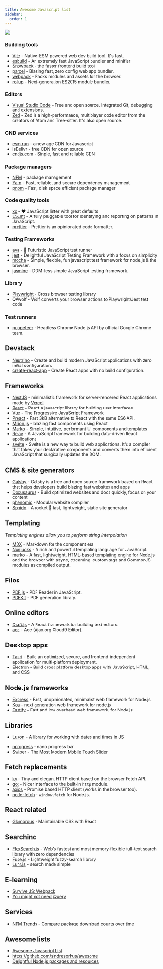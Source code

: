 ```yaml
---
title: Awesome Javascript list
sidebar:
  order: 1
---
```


![](https://imgs.xkcd.com/comics/standards_2x.png)

### Building tools

- [Vite](https://github.com/vitejs/vite) - Native-ESM powered web dev build tool. It's fast.
- [esbuild](https://github.com/evanw/esbuild) - An extremely fast JavaScript bundler and minifier
- [Snowpack](https://www.snowpack.dev/) - the faster frontend build tool
- [parcel](https://github.com/parcel-bundler/parcel) - Blazing fast, zero config web app bundler.
- [webpack](https://github.com/webpack/webpack) - Packs modules and assets for the browser.
- [rollup](https://github.com/rollup/rollup) - Next-generation ES2015 module bundler.

### Editors

- [Visual Studio Code](https://code.visualstudio.com/download) - Free and open source. Integrated Git, debugging and extensions.
- [Zed](https://zed.dev/) - Zed is a high-performance, multiplayer code editor from the creators of Atom and Tree-sitter. It's also open source.

### CND services

- [esm.run](https://www.jsdelivr.com/esm) - a new age CDN for Javascript
- [jsDelivr](https://www.jsdelivr.com/) - free CDN for open source
- [cndjs.com](https://cdnjs.com/) - Sinple, fast and reliable CDN

### Package managers

* [NPM](https://www.npmjs.com/) - package management
* [Yarn](https://yarnpkg.com/lang/en/) - Fast, reliable, and secure dependency management
* [pnpm](https://pnpm.io/) - Fast, disk space efficient package manager

### Code quality tools

* [xo](https://github.com/xojs/xo) - ❤️ JavaScript linter with great defaults
* [ESLint](https://github.com/eslint/eslint) - A fully pluggable tool for identifying and reporting on patterns in JavaScript.
* [prettier](https://github.com/prettier/prettier) - Prettier is an opinionated code formatter.

### Testing Frameworks

* [ava](https://github.com/avajs/ava) - 🚀 Futuristic JavaScript test runner
* [jest](https://jestjs.io/) - Delightful JavaScript Testing Framework with a focus on simplicity
* [mocha](https://github.com/mochajs/mocha) - Simple, flexible, fun javascript test framework for node.js & the browser.
* [jasmine](https://github.com/jasmine/jasmine) - DOM-less simple JavaScript testing framework.

### Library

* [Playwright](https://github.com/microsoft/playwright) - Cross browser testing library
* [QAwolf](https://www.qawolf.com/) - Wolf converts your browser actions to Playwright/Jest test code

### Test runners

* [puppeteer](https://pptr.dev/) - Headless Chrome Node.js API by official Google Chrome team.

## Devstack

* [Neutrino](https://github.com/mozilla-neutrino/neutrino-dev) - Create and build modern JavaScript applications with zero initial configuration.
* [create-react-app](https://github.com/facebookincubator/create-react-app) - Create React apps with no build configuration.

## Frameworks

* [NextJS](https://nextjs.org/) - minimalistic framework for server-rendered React applications made by [Vercel](https://vercel.com/)
* [React](https://facebook.github.io/react/) - React a javascript library for building user interfaces
* [Vue](https://vuejs.org/) - The Progressive JavaScript Framework
* [Preact](https://preactjs.com/) - Fast 3kB alternative to React with the same ES6 API.
* [Milion.js](https://millionjs.org/) - blazing fast components using React
* [Marko](http://markojs.com/) - Simple, intuitive, performant UI components and templates
* [Relay](https://facebook.github.io/relay/) - A JavaScript framework for building data-driven React applications
* [svelte](https://github.com/sveltejs/svelte) - Svelte is a new way to build web applications. It's a compiler that takes your declarative components and converts them into efficient JavaScript that surgically updates the DOM.

## CMS & site generators

* [Gatsby](https://www.gatsbyjs.org/) - Gatsby is a free and open source framework based on React that helps developers build blazing fast websites and apps
* [Docusaurus](https://v2.docusaurus.io/) - Build optimized websites and docs quickly, focus on your content
* [phenomic](https://phenomic.io/) - Modular website compiler
* [Sphido](https://sphido.org) - A rocket 🚀 fast, lightweight, static site generator

## Templating

*Templating engines allow you to perform string interpolation.*

* [MDX](https://mdxjs.com/) - Markdown for the component era
* [Nunjucks](https://mozilla.github.io/nunjucks/) - A rich and powerful templating language for JavaScript.
* [marko](https://github.com/marko-js/marko) - A fast, lightweight, HTML-based templating engine for Node.js and the browser with async, streaming, custom tags and CommonJS modules as compiled output.

## Files

* [PDF.js](https://github.com/mozilla/pdf.js) - PDF Reader in JavaScript.
* [PDFKit](https://github.com/foliojs/pdfkit) - PDF generation library.

## Online editors

* [Draft.js](https://github.com/facebook/draft-js) - A React framework for building text editors.
* [ace](https://github.com/ajaxorg/ace) - Ace (Ajax.org Cloud9 Editor).

## Desktop apps

* [Tauri](https://tauri.app/) - Build an optimized, secure, and frontend-independent application for multi-platform deployment.
* [Electron](https://electron.atom.io/) - Build cross platform desktop apps with JavaScript, HTML, and CSS

## Node.js frameworks

* [Express](https://expressjs.com/) - Fast, unopinionated, minimalist web framework for Node.js
* [Koa](http://koajs.com/) - next generation web framework for node.js
* [Fastify](https://github.com/fastify/fastify) - Fast and low overhead web framework, for Node.js

## Libraries

* [Luxon](https://moment.github.io/luxon/) - A library for working with dates and times in JS

- [nprogress](https://ricostacruz.com/nprogress/) - nano progress bar
- [Swiper](https://swiperjs.com/) - The Most Modern Mobile Touch Slider

## Fetch replacements

- [ky](https://github.com/sindresorhus/ky) - Tiny and elegant HTTP client based on the browser Fetch API.
- [got](https://github.com/sindresorhus/got) - Nicer interface to the built-in `http` module.
- [axios](https://github.com/axios/axios) - Promise based HTTP client (works in the browser too).
- [node-fetch](https://github.com/node-fetch/node-fetch) - `window.fetch` for Node.js.

## React related

* [Glamorous](https://glamorous.rocks/) - Maintainable CSS with React

## Searching

* [FlexSearch.js](https://github.com/nextapps-de/flexsearch) - Web's fastest and most memory-flexible full-text search library with zero dependencies
* [Fuse.js](https://fusejs.io/) - Lightweight fuzzy-search library
* [Lunr.js](https://lunrjs.com/) - search made simple

## E-learning

* [Survive JS: Webpack](https://survivejs.com/webpack)
* [You might not need jQuery](http://youmightnotneedjquery.com/)

## Services

* [NPM Trends](https://www.npmtrends.com/) - Compare package download counts over time

## Awesome lists

* [Awesome Javascript List](https://github.com/sorrycc/awesome-javascript)
* https://github.com/sindresorhus/awesome
* [Delightful Node.js packages and resources](https://node.cool)